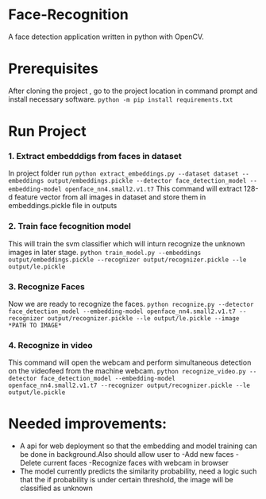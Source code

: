 # Face-Recognition

A face detection application written in python with OpenCV. 

# Prerequisites
After cloning the project , go to the project location in command prompt and install necessary software.
`python -m pip install requirements.txt`

# Run Project

### 1. Extract embedddigs from faces in dataset
In project folder run 
`python extract_embeddings.py --dataset dataset --embeddings output/embeddings.pickle --detector face_detection_model --embedding-model openface_nn4.small2.v1.t7`
This command will extract 128-d feature vector from all images in dataset and store them in embeddings.pickle file in outputs

### 2. Train face fecognition model
This will train the svm classifier which will inturn recognize the unknown images in later stage.
`python train_model.py --embeddings output/embeddings.pickle --recognizer output/recognizer.pickle --le output/le.pickle`

### 3. Recognize Faces 
Now we are ready to recognize the faces.
`python recognize.py --detector face_detection_model --embedding-model openface_nn4.small2.v1.t7 --recognizer output/recognizer.pickle --le output/le.pickle --image *PATH TO IMAGE*`

### 4. Recognize in video
This command will open the webcam and perform simultaneous detection on the videofeed from the machine webcam.
`python recognize_video.py --detector face_detection_model --embedding-model openface_nn4.small2.v1.t7 --recognizer output/recognizer.pickle --le output/le.pickle` 

# Needed improvements:
 - A api for web deployment so that the embedding and model training can be done in background.Also should allow user to 
  -Add new faces
  -Delete current faces
  -Recognize faces with webcam in browser
 - The model currently predicts the similarity probability, need a logic such that the if probability is under certain threshold, the image will be classified as unknown
 
